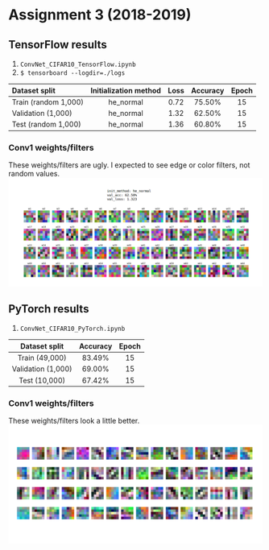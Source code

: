 # Assignment 3 (2018-2019)

## TensorFlow results
1. `ConvNet_CIFAR10_TensorFlow.ipynb`
2. `$ tensorboard --logdir=./logs`

| Dataset split | Initialization method | Loss | Accuracy | Epoch |
| :--- | :---: | :---: | :---: | :---: |
| Train (random 1,000) | he_normal | 0.72 | 75.50% | 15 |
| Validation (1,000) | he_normal | 1.32 | 62.50% | 15 |
| Test (random 1,000) | he_normal | 1.36 | 60.80% | 15 |

### Conv1 weights/filters
These weights/filters are ugly. I expected to see edge or color filters, not random values.
![conv1_weights_init_he_normal_tensorflow](./images/conv1_weights_init_he_normal_tensorflow.png)

## PyTorch results
1. `ConvNet_CIFAR10_PyTorch.ipynb`

| Dataset split | Accuracy | Epoch |
| :---: | :---: | :---: |
| Train (49,000) | 83.49% | 15 |
| Validation (1,000) | 69.00% | 15 |
| Test (10,000) | 67.42% | 15 |

### Conv1 weights/filters
These weights/filters look a little better.
![conv1_weights_pytorch](./images/conv1_weights_pytorch.png)
